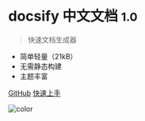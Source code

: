 # docsify 中文文档 <small>1.0</small>

> 快速文档生成器

- 简单轻量（21kB）
- 无需静态构建
- 主题丰富

[GitHub](https://github.com/docsifyjs/docsify/)
[快速上手](/快速上手/开始)


<!-- 背景 -->

<!--![](_media/bg.png)-->

<!-- ![](_media/bg.png) -->


<!-- 背景颜色 -->

![color](#deded)


